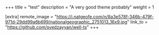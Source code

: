 +++
title = "test"
description = "A very good theme probably"
weight = 1

[extra]
remote_image = "https://i.natgeofe.com/n/8a3e578f-346b-479f-971d-29dd99a6b699/nationalgeographic_2751013_16x9.jpg"
link_to = "https://github.com/syedzayyan/well-ts"
+++